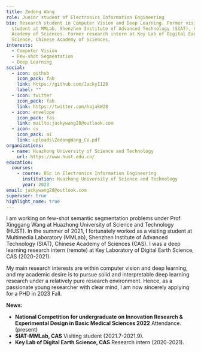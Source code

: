 ```yaml
---
title: Zedong Wang
role: Junior student of Electronics Information Engineering
bio: Research student in Computer Vision and Deep Learning. Former visiting
  student at MMLab, Shenzhen Institute of Advanced Technology (SIAT), Chinese
  Academy of Sciences. Former research intern at Key Lab of Digital Earth
  Science, Chinese Academy of Sciences.
interests:
  - Computer Vision
  - Few-shot Segmentation
  - Deep Learning
social:
  - icon: github
    icon_pack: fab
    link: https://github.com/Jacky1128
    label: ""
  - icon: twitter
    icon_pack: fab
    link: https://twitter.com/hajakW28
  - icon: envelope
    icon_pack: fas
    link: mailto:jackywang28@outlook.com
  - icon: cv
    icon_pack: ai
    link: uploads\ZedongWang_CV.pdf
organizations:
  - name: Huazhong University of Science and Technology
    url: https://www.hust.edu.cn/
education:
  courses:
    - course: BSc in Electronics Information Engineering
      institution: Huazhong University of Science and Technology
      year: 2023
email: jackywang28@outlook.com
superuser: true
highlight_name: true
---
```

I am working on few-shot semantic segmentation problems under Prof. Xinggang Wang at Huazhong University of Science and Technology (HUST). In the summer of 2021, I fortunately worked as a visiting student at Multimedia Laboratory (MMLab), Shenzhen Institute of Advanced Technology (SIAT), Chinese Academy of Sciences (CAS). I was a deep learning research intern (remote) at Key Laboratory of Digital Earth Science, CAS (2020-2021).

My main research interests are within computer vision and deep learning, and my academic desire is to pursue solid and interpretable deep learning research under a relatively pure research environment. Hence, as a passionate young researcher with clear mind, I am now sincerely applying for a PHD in 2023 Fall. 

**News:**

* **National Competition for undergraduate on Innovation Research & Experimental Design in Basic Medical Sciences 2022**    Attendance. (present)
* **SIAT-MMLab, CAS**    Visiting student (2021.7-2021.9).
* **Key Lab of Digital Earth Science, CAS**    Research intern (2020-2021).